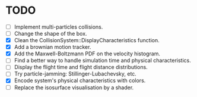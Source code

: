 # TODO

- [ ] Implement multi-particles collisions.
- [ ] Change the shape of the box.
- [x] Clean the CollisionSystem::DisplayCharacteristics function.
- [x] Add a brownian motion tracker.
- [x] Add the Maxwell-Boltzmann PDF on the velocity histogram.
- [ ] Find a better way to handle simulation time and physical characteristics.
- [ ] Display the flight time and flight distance distributions.
- [ ] Try particle-jamming: Stillinger-Lubachevsky, etc.
- [x] Encode system's physical characteristics with colors.
- [ ] Replace the isosurface visualisation by a shader.
